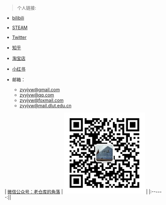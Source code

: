 > 个人链接:

* [bilibili](https://space.bilibili.com/363122611)

<!-- * [豆瓣](https://www.douban.com/people/193538245/?_i=0604220lY7wWU_) -->

<!-- * [Facebook](https://www.facebook.com/HuaJiZyy/) -->

* [STEAM](https://steamcommunity.com/id/HuaJiZyy/)

* [Twitter](https://twitter.com/HuaJiZyy)

* [知乎](https://www.zhihu.com/people/zyy-50-79)

* [淘宝店](https://shop210292260.taobao.com/)

* [小红书](https://www.xiaohongshu.com/user/profile/5fe8160f00000000010006e1?xhsshare=CopyLink&appuid=5fe8160f00000000010006e1&apptime=1681197575)



* 邮箱：  
    * zyyjyw@gmail.com  
    * zyyjyw@qq.com  
    * zyyjyw@foxmail.com  
    * zyyjyw@mail.dlut.edu.cn  


| [微信公众号：老仓库的角落](https://mp.weixin.qq.com/mp/profile_ext?action=home&__biz=MzkxMDEzNDgwMg==&scene=124#wechat_redirect) | ![QRcode](wechat.jpg ':size=30%') |
|:------:||